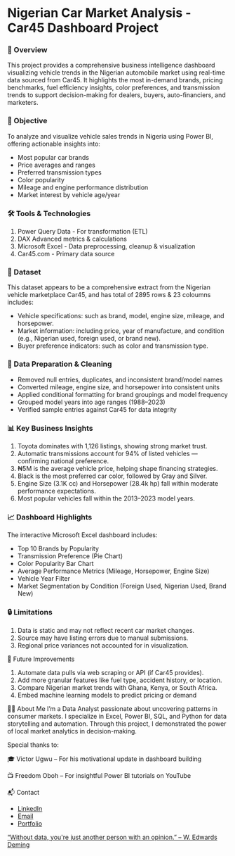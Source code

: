 # Nigerian Car Market Analysis - Car45 Dashboard Project

### 📌 Overview
This project provides a comprehensive business intelligence dashboard visualizing vehicle trends in the Nigerian automobile market using real-time data sourced from Car45. It highlights the most in-demand brands, pricing benchmarks, fuel efficiency insights, color preferences, and transmission trends to support decision-making for dealers, buyers, auto-financiers, and marketers.


### 🎯 Objective
To analyze and visualize vehicle sales trends in Nigeria using Power BI, offering actionable insights into:
- Most popular car brands
- Price averages and ranges
- Preferred transmission types
- Color popularity
- Mileage and engine performance distribution
- Market interest by vehicle age/year


### 🛠 Tools & Technologies
1. Power Query	Data - For transformation (ETL)
2. DAX	Advanced metrics & calculations
3. Microsoft Excel - Data preprocessing, cleanup & visualization
4. Car45.com - Primary data source


### 📁 Dataset
This dataset appears to be a comprehensive extract from the Nigerian vehicle marketplace Car45, and has total of 2895 rows & 23 coloumns includes:
- Vehicle specifications: such as brand, model, engine size, mileage, and horsepower.
- Market information: including price, year of manufacture, and condition (e.g., Nigerian used, foreign used, or brand new).
- Buyer preference indicators: such as color and transmission type.


### 🔄 Data Preparation & Cleaning
- Removed null entries, duplicates, and inconsistent brand/model names
- Converted mileage, engine size, and horsepower into consistent units
- Applied conditional formatting for brand groupings and model frequency
- Grouped model years into age ranges (1988–2023)
- Verified sample entries against Car45 for data integrity


 ### 📊 Key Business Insights
1. Toyota dominates with 1,126 listings, showing strong market trust.
2. Automatic transmissions account for 94% of listed vehicles — confirming national preference.
3. ₦5M is the average vehicle price, helping shape financing strategies.
4. Black is the most preferred car color, followed by Gray and Silver.
5. Engine Size (3.1K cc) and Horsepower (28.4k hp) fall within moderate performance expectations.
6. Most popular vehicles fall within the 2013–2023 model years.


### 📈 Dashboard Highlights
The interactive Microsoft Excel dashboard includes:
- Top 10 Brands by Popularity
- Transmission Preference (Pie Chart)
- Color Popularity Bar Chart
- Average Performance Metrics (Mileage, Horsepower, Engine Size)
- Vehicle Year Filter
- Market Segmentation by Condition (Foreign Used, Nigerian Used, Brand New)


### 🔒 Limitations
1. Data is static and may not reflect recent car market changes.
2. Source may have listing errors due to manual submissions.
3. Regional price variances not accounted for in visualization.


🔮 Future Improvements
1. Automate data pulls via web scraping or API (if Car45 provides).
2. Add more granular features like fuel type, accident history, or location.
3. Compare Nigerian market trends with Ghana, Kenya, or South Africa.
4. Embed machine learning models to predict pricing or demand


🙋‍♂️ About Me
I’m a Data Analyst passionate about uncovering patterns in consumer markets. I specialize in Excel, Power BI, SQL, and Python for data storytelling and automation. Through this project, I demonstrated the power of local market analytics in decision-making.

Special thanks to:

🎓 Victor Ugwu – For his motivational update in dashboard building

📺 Freedom Oboh – For insightful Power BI tutorials on YouTube


📬 Contact
- [LinkedIn](https://www.linkedin.com/in/oforah/)
- [Email](chukwudumejeoforah@gmail.com)
- [Portfolio](https://oforah007.github.io/Website-Demo/)



[“Without data, you're just another person with an opinion.” – W. Edwards Deming](https://danslee.co.uk/2016/11/03/lifesaver-without-data-youre-just-another-person-with-an-opinion/)




